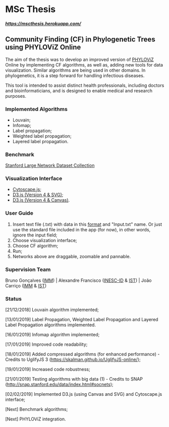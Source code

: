 # MSc Thesis 
##### https://mscthesis.herokuapp.com/

## Community Finding (CF) in Phylogenetic Trees using PHYLOViZ Online

The aim of the thesis was to develop an improved version of [PHYLOViZ](http://www.phyloviz.net/) Online by
implementing CF algorithms, as well as, adding new tools for
data visualization. Similar algorithms are being used in other domains. In
phylogenetics, it is a step forward for handling infectious diseases.

This tool is intended to assist distinct health professionals, including doctors and
bioinformaticians, and is designed to enable medical and research purposes.

### Implemented Algorithms

- Louvain;
- Infomap;
- Label propagation;
- Weighted label propagation;
- Layered label propagation.

### Benchmark

[Stanford Large Network Dataset Collection](http://snap.stanford.edu/data/index.html)

### Visualization Interface

- [Cytoscape.js](http://js.cytoscape.org/);
- [D3.js (Version 4 & SVG)](https://bl.ocks.org/pkerpedjiev/f2e6ebb2532dae603de13f0606563f5b);
- [D3.js (Version 4 & Canvas)](https://bl.ocks.org/jodyphelan/5dc989637045a0f48418101423378fbd).

### User Guide

1. Insert text file (.txt) with data in this [format](https://github.com/warcraft12321/Thesis/blob/master/uploads/Input.txt) and "Input.txt" name. Or just use the standard file included in the app (for now), in other words, ignore the input field;
2. Choose visualization interface;
3. Choose CF algorithm;
4. Run;
5. Networks above are draggable, zoomable and pannable. 

### Supervision Team

Bruno Gonçalves ([IMM](https://imm.medicina.ulisboa.pt/pt/)) | Alexandre Francisco ([INESC-ID](https://www.inesc-id.pt/) & [IST](https://tecnico.ulisboa.pt/pt/)) | João Carriço ([IMM](https://imm.medicina.ulisboa.pt/pt/) & [IST](https://tecnico.ulisboa.pt/pt/))

### Status

[21/12/2018] Louvain algorithm implemented;

[13/01/2019] Label Propagation, Weighted Label Propagation and Layered Label Propagation algorithms implemented.

[16/01/2019] Infomap algorithm implemented;

[17/01/2019] Improved code readability;

[18/01/2019] Added compressed algorithms (for enhanced performance) - Credits to UglifyJS 3 (https://skalman.github.io/UglifyJS-online/); 

[19/01/2019] Increased code robustness;

[21/01/2019] Testing algorithms with big data (1) - Credits to SNAP (http://snap.stanford.edu/data/index.html#socnets);

[02/02/2019] Implemented D3.js (using Canvas and SVG) and Cytoscape.js interface;

[Next] Benchmark algorithms;

[Next] PHYLOViZ integration.


